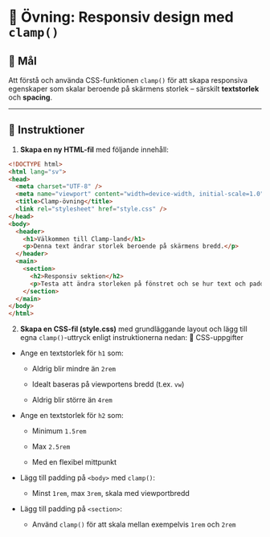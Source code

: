 # 🧪 Övning: Responsiv design med `clamp()`

## 🎯 Mål
Att förstå och använda CSS-funktionen `clamp()` för att skapa responsiva egenskaper som skalar beroende på skärmens storlek – särskilt **textstorlek** och **spacing**.

---

## 📄 Instruktioner

1. **Skapa en ny HTML-fil** med följande innehåll:

```html
<!DOCTYPE html>
<html lang="sv">
<head>
  <meta charset="UTF-8" />
  <meta name="viewport" content="width=device-width, initial-scale=1.0" />
  <title>Clamp-övning</title>
  <link rel="stylesheet" href="style.css" />
</head>
<body>
  <header>
    <h1>Välkommen till Clamp-land</h1>
    <p>Denna text ändrar storlek beroende på skärmens bredd.</p>
  </header>
  <main>
    <section>
      <h2>Responsiv sektion</h2>
      <p>Testa att ändra storleken på fönstret och se hur text och padding förändras.</p>
    </section>
  </main>
</body>
</html>
```

2. **Skapa en CSS-fil (style.css)** med grundläggande layout och lägg till egna ```clamp()```-uttryck enligt instruktionerna nedan:
🎨 CSS-uppgifter
* Ange en textstorlek för ```h1``` som:
  * Aldrig blir mindre än ```2rem```

  * Idealt baseras på viewportens bredd (t.ex. ```vw```)

  * Aldrig blir större än ```4rem```

* Ange en textstorlek för ```h2``` som:

  * Minimum ```1.5rem```

  * Max ```2.5rem```

  * Med en flexibel mittpunkt

* Lägg till padding på ```<body>``` med ```clamp()```:

  * Minst ```1rem```, max ```3rem```, skala med viewportbredd

* Lägg till padding på ```<section>```:

  * Använd ```clamp()``` för att skala mellan exempelvis ```1rem``` och ```2rem```
